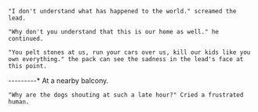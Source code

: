     "I don't understand what has happened to the world." screamed the lead.

    "Why don't you understand that this is our home as well." he continued.

    "You pelt stones at us, run your cars over us, kill our kids like you own everything." the pack can see the sadness in the lead's face at this point.

---------* At a nearby balcony.
    
    "Why are the dogs shouting at such a late hour?" Cried a frustrated human.
